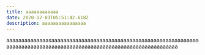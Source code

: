 ```yaml
---
title: aaaaaaaaaaaa
date: 2020-12-03T05:51:42.618Z
description: aaaaaaaaaaaaaaaa
---
```

aaaaaaaaaaaaaasaaaaaaaaaaaaaaaaaaaaaaaaaaaaaaaaaaaaaaaaaaaaaaaaaaaaaaaaaaaaaaaaaaaaaaaaaaaaaaaaaaaaaaaaaaaaaaaaaaaaaaaaaa